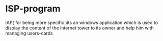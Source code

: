 # ISP-program
IAP( for being more specific )its an windows application which is used to display the content of the internet tower to its owner and help him with managing users-cards 
